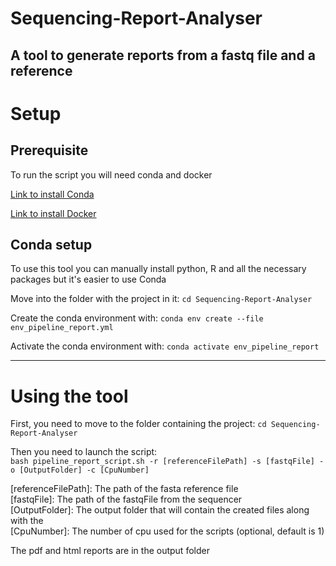 # Sequencing-Report-Analyser
A tool to generate reports from a fastq file and a reference
---

# Setup

## Prerequisite

To run the script you will need conda and docker

<a href="https://conda.io/projects/conda/en/latest/user-guide/install/index.html">Link to install Conda</a>

<a href="https://docs.docker.com/engine/install/">Link to install Docker</a>

## Conda setup

To use this tool you can manually install python, R and all the necessary packages but it's easier to use Conda

Move into the folder with the project in it: ```cd Sequencing-Report-Analyser```

Create the conda environment with: ```conda env create --file env_pipeline_report.yml```

Activate the conda environment with: ```conda activate env_pipeline_report```

---

# Using the tool

First, you need to move to the folder containing the project: ```cd Sequencing-Report-Analyser```

Then you need to launch the script: <br>
```bash pipeline_report_script.sh -r [referenceFilePath] -s [fastqFile] -o [OutputFolder] -c [CpuNumber]```

[referenceFilePath]: The path of the fasta reference file<br>
[fastqFile]: The path of the fastqFile from the sequencer<br>
[OutputFolder]: The output folder that will contain the created files along with the<br>
[CpuNumber]: The number of cpu used for the scripts (optional, default is 1)<br>

The pdf and html reports are in the output folder
